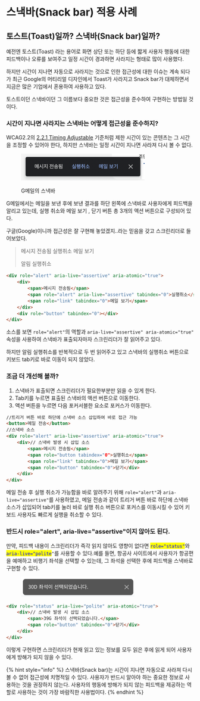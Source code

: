 # 스낵바(Snack bar) 적용 사례

## 토스트(Toast)일까? 스낵바(Snack bar)일까?

예전엔 토스트(Toast) 라는 용어로 화면 상단 또는 하단 등에 짧게 사용자 행동에 대한 피드백이나 오류를 보여주고 일정 시간이 경과하면 사라지는 형태로 많이 사용했다.&#x20;

하지만 시간이 지나면  자동으로 사라지는 것으로 인한 접근성에 대한 이슈는 계속 되다가  최근 Google의 머티리얼 디자인에서 Toast가 사라지고 Snack bar가 대체하면서 지금은 많은 기업에서 혼용하여 사용하고 있다.

토스트이던 스낵바이던 그 이름보다 중요한 것은 접근성을 준수하여 구현하는 방법일 것이다.

### 시간이 지나면 사라지는 스낵바는 어떻게 접근성을 준수하지?

WCAG2.2의 [2.2.1 Timing Adjustable](https://www.w3.org/WAI/WCAG22/Understanding/timing-adjustable.html) 기준처럼 제한 시간이 있는 콘텐츠는 그 시간을 조정할 수 있어야 한다, 하지만 스낵바는 일정 시간이 지나면 사라져 다시 볼 수 없다.&#x20;

<figure><img src="../../.gitbook/assets/image (83).png" alt="" width="332"><figcaption><p>G메일의 스낵바</p></figcaption></figure>

G메일에서는 메일을 보낸 후에 보낸 결과를 하단 왼쪽에 스낵바로 사용자에게 피드백을 알리고 있는데, 실행 취소와 메일 보기 , 닫기 버튼 총 3개의 액션 버튼으로 구성되어 있다.&#x20;

구글(Google)이니까 접근성은 잘 구현해 놓았겠지..라는 믿음을 갖고 스크린리더로 들어보았다.

> 메시지 전송됨 실행취소 메일 보기
>
> 알림 실행취소

```html
<div role="alert" aria-live="assertive" aria-atomic="true">
    <div>
        <span>메시지 전송됨</span>
        <span role="alert" aria-live="assertive" tabindex="0">실행취소</span>
        <span role="link" tabindex="0">메일 보기</span>
    </div>
    <div role="button" tabindex="0"></div>
</div>
```

소스를 보면 `role="alert"`의 역할과 `aria-live="assertive" aria-atomic="true"` 속성을 사용하여 스낵바가 표출되자마자 스크린리더가 잘 읽어주고 있다.

하지만 알림 실행취소를 반복적으로 두 번 읽어주고 있고 스낵바의 실행취소 버튼으로 키보드 tab키로 바로 이동이 되지 않았다.

### 조금 더 개선해 볼까?

1. 스낵바가 표출되면 스크린리더가 필요한부분만 읽을 수 있게 한다.
2. Tab키를 누르면 표출된 스낵바의 액션 버튼으로 이동한다.
3. 액션 버튼을 누르면 다음 포커서블한 요소로 포커스가 이동한다.

```html
//트리거 버튼 바로 하단에 스낵바 소스 삽입하여 바로 접근 가능
<button>메일 전송</button>
//스낵바 소스
<div role="alert" aria-live="assertive" aria-atomic="true">
    <div>// 스낵바 발생 시 삽입 소스
        <span>메시지 전송됨</span>
        <span role="button tabindex="0">실행취소</span>
        <span role="link" tabindex="0">메일 보기</span>
        <span role="button" tabindex="0">닫기</div>
    </div>
</div>
```

메일 전송 후 실행 취소가 가능함을 바로 알려주기 위해 `role="alert"`과 `aria-live="assertive"`를 사용하였고, 메일 전송과 같이 트리거 버튼 바로 하단에 스낵바 소스가 삽입되어 tab키를 눌러 바로 실행 취소 버튼으로 포커스를 이동시킬 수 있어 키보드 사용자도 빠르게 실행을 취소할 수 있다.&#x20;

### 반드시 role="alert", aria-live="assertive"이지 않아도 된다.

만약,  피드백 내용이 스크린리더가 즉각 읽지 않아도 영향이 없다면 <mark style="color:blue;">`role="status"`</mark>와 <mark style="color:blue;">`aria-live="polite`</mark>`"`를 사용할 수 있다.예를 들면,  항공사 사이트에서 사용자가 항공편을 예매하고 비행기 좌석을 선택할 수 있는데, 그 좌석을 선택한 후에 피드백을 스낵바로 구현할 수 있다.&#x20;

<figure><img src="../../.gitbook/assets/image (87).png" alt="" width="305"><figcaption></figcaption></figure>

```html
<div role="status" aria-live="polite" aria-atomic="true">
    <div>// 스낵바 발생 시 삽입 소스
        <span>39G 좌석이 선택되었습니다.</span>
        <span role="button" tabindex="0">닫기</div>
    </div>
</div>
```

이렇게 구현하면 스크린리더가 현재 읽고 있는 정보를 모두 읽은 후에 읽게 되어 사용자에게 방해가 되지 않을 수 있다.

{% hint style="info" %}
스낵바(Snack bar)는 시간이 지나면 자동으로 사라져 다시 볼 수 없어 접근성에 치명적일 수 있다. 사용자가 반드시 알아야 하는 중요한 정보로 사용하는 것을 권장하지 않는다. 사용자의 행동에 방해가 되지 않는 피드백을 제공하는 역할로 사용하는 것이 가장 바람직한 사용법이다.
{% endhint %}
